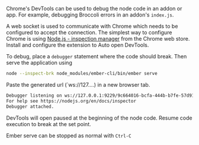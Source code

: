 Chrome's DevTools can be used to debug the node code in an addon or app. For example, debugging Broccoli errors in an addon's `index.js`.

A web socket is used to communicate with Chrome which needs to be configured to accept the connection.  The simplest way to configure Chrome is using [Node.js - inspection manager](https://chrome.google.com/webstore/detail/nodejs-v8-inspector-manag/gnhhdgbaldcilmgcpfddgdbkhjohddkj) from the Chrome web store.  Install and configure the extension to Auto open DevTools.

To debug, place a `debugger` statement where the code should break.  Then serve the application using

```bash
node --inspect-brk node_modules/ember-cli/bin/ember serve
```

Paste the generated url (`ws://127....) in a new browser tab.

```bash
Debugger listening on ws://127.0.0.1:9229/9c664016-bcfa-444b-b7fe-57d91a0d6e8f
For help see https://nodejs.org/en/docs/inspector
Debugger attached.
```

DevTools will open paused at the beginning of the node code. Resume code execution to break at the set point.

Ember serve can be stopped as normal with `Ctrl-C`